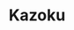 ---
layout: place
title: "Kazoku"
permalink: /washington/edmonds/kazoku.html
stateAbbr: WA
stateName: Washington
cityName: Edmonds
seo:
  name: "Kazoku"
  type: Restaurant
  links: null
description: "Kazoku serves delicious sushi in Edmonds, Washington. Try fresh Japanese dishes for a great dining experience. "
place_id: ChIJ7c-jdU8bkFQR3WyRpolOlVE
photos:
  - name: >-
      places/ChIJ7c-jdU8bkFQR3WyRpolOlVE/photos/AeeoHcIr9-E6K1KPppAN8SyiRzIZXCvzggxob_Zwdg9hxHXsGjyOjM-m3Li0cGUzsqnnR8OtqarQlx3qs2llbR6iIujKElk4DWtGdvUy_7ySc78BvL6NfjhWM_waZg9UfL77qDelZ6GnClNnYeHdrCvrj3EIm7F1H4kJtxYYs0iItvscgriokl9cV8UvwnpJyZsJGfqdsKnbidu7pCIQ0_LxMHIEvkvYxnbKtTqLTUkuumqA9je5i8fsimGpKSUdE9-mQSeGrMlH5_yN7gAd12o65bDmVzHd0kZvqaF32mvVN3lEgA
    widthPx: 800
    heightPx: 800
    authorAttributions:
      - displayName: Kazoku
        uri: https://maps.google.com/maps/contrib/102214947384329652836
        photoUri: >-
          https://lh3.googleusercontent.com/a/ACg8ocI8kXcNJHLA-idOjZcKIU3uba8ATnlMp2i1MlGq_TymfvlGsA=s100-p-k-no-mo
    flagContentUri: >-
      https://www.google.com/local/imagery/report/?cb_client=maps_api_places.places_api&image_key=!1e10!2sAF1QipPFKrFS2PtT1NVaHEiUrKj-uQGgdRdeR97l-uN0&hl=en-US
    googleMapsUri: >-
      https://www.google.com/maps/place//data=!3m4!1e2!3m2!1sAF1QipPFKrFS2PtT1NVaHEiUrKj-uQGgdRdeR97l-uN0!2e10!4m2!3m1!1s0x54901b4f75a3cfed:0x51954e89a6916cdd
  - name: >-
      places/ChIJ7c-jdU8bkFQR3WyRpolOlVE/photos/AeeoHcLNS0C5Do08XKPToDrUUeF42kcgRNd1OzmD6pKR8LTg6_l0Tqk_war02l6LL8X-AmSUTTYIdB_s1fPDX6rPg8UQYuuLGbyc3NEqzJcvOSUdXOBI568NH2LD5EoZLlKydMRetFQ9qV3vGFT3cwoF6lBwEdTNXWSOBFumrYbOrpK2O9p7VenIf5mi-9Wgc-pY-dyFff-BFiwNZCZcBSPyryjgQ_pY5uHCInMfsNeqqQqnjejqA0ls2tCt4OEwrnqp3lBM9eMf_QGb3bU2KT41In4So7lWySMStn9E6KV31IbO5A
    widthPx: 800
    heightPx: 800
    authorAttributions:
      - displayName: Kazoku
        uri: https://maps.google.com/maps/contrib/102214947384329652836
        photoUri: >-
          https://lh3.googleusercontent.com/a/ACg8ocI8kXcNJHLA-idOjZcKIU3uba8ATnlMp2i1MlGq_TymfvlGsA=s100-p-k-no-mo
    flagContentUri: >-
      https://www.google.com/local/imagery/report/?cb_client=maps_api_places.places_api&image_key=!1e10!2sAF1QipPZPklwIahjHq502JXNsDjrdQlL1e4y-w3mM983&hl=en-US
    googleMapsUri: >-
      https://www.google.com/maps/place//data=!3m4!1e2!3m2!1sAF1QipPZPklwIahjHq502JXNsDjrdQlL1e4y-w3mM983!2e10!4m2!3m1!1s0x54901b4f75a3cfed:0x51954e89a6916cdd
  - name: >-
      places/ChIJ7c-jdU8bkFQR3WyRpolOlVE/photos/AeeoHcJ0E4eFGTM8vzN-k3R8rqvQvtZQnRdtp_VmiMJFQ6oORW9C5k8NWnoybNcA_c1xinwrMzJvfK1Z5IW2evNZZYwLwej1LgO2Bs8O_bvmHV0T-eZFeHfRgcCOpNN2RThQOVbQIVr_-iqcM1FQx6nGEklGbTmTK_CnFMFwfXLJS75nMtuTN9buUWgqruCilbUh0OxNl7uX_7SVlYClw9vPuYQ5o-b_BsNfbjdhU-gH__PTc0uciTJ96Nk5GY-Uwjy1Vk2-JTTJ8JC9m94eb5_vNyNvk-vqeUoUUYkfMc105dYdfs3UsNu10icl1MRF4MAjB_VPS0z7_jyxYA9uzLCnoa87nxSM8xa76bQ1r6VGw734VgxkR9rrP8YF6FhLlX1-u0hh-OHyQWCNiBWnDZpnIlm-7pmYpMl_t-8sgecAwYeAoOof_yqcNWsjTYMHVMWR
    widthPx: 4000
    heightPx: 3000
    authorAttributions:
      - displayName: Kirill Delyagin
        uri: https://maps.google.com/maps/contrib/104932865081624848539
        photoUri: >-
          https://lh3.googleusercontent.com/a/ACg8ocLt2zkX7MzmqU9GTEo0Sq5pPER-adkvR1n7o6qYgKGWi_oxzg=s100-p-k-no-mo
    flagContentUri: >-
      https://www.google.com/local/imagery/report/?cb_client=maps_api_places.places_api&image_key=!1e10!2sCIABIhADydVgTAiII2gEgVAABU9J&hl=en-US
    googleMapsUri: >-
      https://www.google.com/maps/place//data=!3m4!1e2!3m2!1sCIABIhADydVgTAiII2gEgVAABU9J!2e10!4m2!3m1!1s0x54901b4f75a3cfed:0x51954e89a6916cdd
  - name: >-
      places/ChIJ7c-jdU8bkFQR3WyRpolOlVE/photos/AeeoHcKvJK_3G_4w29wsBOCEcwBntuz0qP5f37tSCNsOLnDGvG2bWmF4suzYpwNCeW-GFgsHx7D4wIfwro2kxjIMReGmiXCT5kdUjwSse2zEPKybeMKAyffJDIDGG6RkvtcE1qyGs7wGAU3BL7Y_2zBRMs8XStvS7wh2HrrMX7ZV3llfcCBBkXCaLd5UmT2UHLIABd9UIxLIwg0p2rFDIPoRb8EIZiJ9HWKRobtcRQ50PFPuvTEYp1D_gCvWQFPDWrhA8yies9pqQ5lbt_KNTi-Pp7I84vVSZ7cJY8rNIY2pAat-yg
    widthPx: 800
    heightPx: 800
    authorAttributions:
      - displayName: Kazoku
        uri: https://maps.google.com/maps/contrib/102214947384329652836
        photoUri: >-
          https://lh3.googleusercontent.com/a/ACg8ocI8kXcNJHLA-idOjZcKIU3uba8ATnlMp2i1MlGq_TymfvlGsA=s100-p-k-no-mo
    flagContentUri: >-
      https://www.google.com/local/imagery/report/?cb_client=maps_api_places.places_api&image_key=!1e10!2sAF1QipMi17ik7YGtC_X9idHJJBMussEH-alptG8Zs9_A&hl=en-US
    googleMapsUri: >-
      https://www.google.com/maps/place//data=!3m4!1e2!3m2!1sAF1QipMi17ik7YGtC_X9idHJJBMussEH-alptG8Zs9_A!2e10!4m2!3m1!1s0x54901b4f75a3cfed:0x51954e89a6916cdd
  - name: >-
      places/ChIJ7c-jdU8bkFQR3WyRpolOlVE/photos/AeeoHcLrmwg-UMXlE28m1rhyWRrvKpsFvGyPBDJS8zO9HHspFqvHMfDLpkLivYZe-Oje2o4reBEVvhVVnYf-lOiWp_IUKzxTl7seaT6MWZLt4Feu6VJCukzHQxfjabHnAMtFDvVW8RjSX8CaLdMESUufHzN1N4Re_zzj9piahes2B1j8Pnhmfy-iLxDrZ1b70zxrlCjPijcZmS_41sXc6LlPQ1FP7vfFW50LOFIFvrWotZa-T1ohjRPQQ4tsQOyL_Akoxb1EESl2zc_Qu8duxZY7Q_DbsebILPHIgz2eNhKQHcIAN7ugbUp3RTpdTfOl75tg8BRgfz9SfiC5Rr7YnnjsRViWUxZx-7oQWE6kN3KvOkB_1C_yWANR9Zw60L628XL49YA8anNnB9Iq9Vtumrlc00-q6LE9yI16gLhEWsxFg_ZQ7Dq-MSEYmPvkKjPmAg
    widthPx: 4000
    heightPx: 3000
    authorAttributions:
      - displayName: Kirill Delyagin
        uri: https://maps.google.com/maps/contrib/104932865081624848539
        photoUri: >-
          https://lh3.googleusercontent.com/a/ACg8ocLt2zkX7MzmqU9GTEo0Sq5pPER-adkvR1n7o6qYgKGWi_oxzg=s100-p-k-no-mo
    flagContentUri: >-
      https://www.google.com/local/imagery/report/?cb_client=maps_api_places.places_api&image_key=!1e10!2sCIABIhADydVgTAiII2gEgVsAAsna&hl=en-US
    googleMapsUri: >-
      https://www.google.com/maps/place//data=!3m4!1e2!3m2!1sCIABIhADydVgTAiII2gEgVsAAsna!2e10!4m2!3m1!1s0x54901b4f75a3cfed:0x51954e89a6916cdd
  - name: >-
      places/ChIJ7c-jdU8bkFQR3WyRpolOlVE/photos/AeeoHcII2LiWef0bCmSuHkWY3_mID2VeiFBxGF2zBWrCiiV6DrpPdTEZtziNQTQwEvNgKx1yen1vB3XRqTWyhcth3CD7vlvbwmypboMVxpDzjWI7HkshvCwr0JFPQLupw9YwvSbzcHGJMeV-OEsrYqB-gz8y_YG88nwavIKWYp1YrJ-wPsK5lqGpYtcDt5vuM65FW8ZREFtZ6K-a1plfcSPpj-QwCwDxwjN00cdPyBaYLwGi9ruFvD9kFB9pmNjCtq6EsfDuqgoeh0pzkZKDEMwmp818S3to3pzVWtdFtKDKmlnr5w
    widthPx: 800
    heightPx: 800
    authorAttributions:
      - displayName: Kazoku
        uri: https://maps.google.com/maps/contrib/102214947384329652836
        photoUri: >-
          https://lh3.googleusercontent.com/a/ACg8ocI8kXcNJHLA-idOjZcKIU3uba8ATnlMp2i1MlGq_TymfvlGsA=s100-p-k-no-mo
    flagContentUri: >-
      https://www.google.com/local/imagery/report/?cb_client=maps_api_places.places_api&image_key=!1e10!2sAF1QipPl92bDxNGVcd2spocmV76UT92yTboohuA-k7A5&hl=en-US
    googleMapsUri: >-
      https://www.google.com/maps/place//data=!3m4!1e2!3m2!1sAF1QipPl92bDxNGVcd2spocmV76UT92yTboohuA-k7A5!2e10!4m2!3m1!1s0x54901b4f75a3cfed:0x51954e89a6916cdd
  - name: >-
      places/ChIJ7c-jdU8bkFQR3WyRpolOlVE/photos/AeeoHcKtSraqYvd4mHRFwR3Bj_Y28ODcD5yRpPUPBYTRslOF4RKcwBdvKjoKu-D3jE2QtAhI4eY7AmgZIj-H7F_tgsvMwmfrlBY6zTLPLn9KSeEHlRzTOZtJeLYDyG18fo_J5z0FCHx4yJQzHI1ueSQSCFEtBc5Y145IPif0vS3D6YfIJihSy1NgfPW37wyMr3sAoHVsEFlZkeKewYbekPcYB9UJGWvp5HfXeZ2q_B8zP3p8cdPdRgq5BAxFFF8I4HO2EmY0ufbMIYbozoFtKOI7cR75km7QIjlRFVxz8LaNsanW9sBT-RSE6sjidsf4e894Yh160RAjKMFQP_sQGM3aPnjZPN1GKr7vGWaxTHQl4Wrn3zpCGBCIw_o8oXMYKq062gmW1gDIyhmI5er2KqBkkMP9g4T7wybpJCIEKkZlIT2tNg
    widthPx: 3024
    heightPx: 4032
    authorAttributions:
      - displayName: Treyvin Reonal
        uri: https://maps.google.com/maps/contrib/116840439397312079730
        photoUri: >-
          https://lh3.googleusercontent.com/a-/ALV-UjXB2g91xx44AvRnFwuXi9EEJROjeo7M1KVHKQ9OgOicCh3ho13m=s100-p-k-no-mo
    flagContentUri: >-
      https://www.google.com/local/imagery/report/?cb_client=maps_api_places.places_api&image_key=!1e10!2sCIHM0ogKEICAgMDAuPnteQ&hl=en-US
    googleMapsUri: >-
      https://www.google.com/maps/place//data=!3m4!1e2!3m2!1sCIHM0ogKEICAgMDAuPnteQ!2e10!4m2!3m1!1s0x54901b4f75a3cfed:0x51954e89a6916cdd
  - name: >-
      places/ChIJ7c-jdU8bkFQR3WyRpolOlVE/photos/AeeoHcLEkgdMfMuAVJXiR1UU_1pkj1awjNGrgFwQo_DJCgrddfsYea53ONQ6zYp8y2OMATvt3yiDKAgA_aV5xiXpKVzatH26j-toiyypqhxN3KIBRKyVUdyuCJuGRfHUHR5z-zHtpt_CF2TLEwhSifXfwsW7XOnXcLu2m-nmkGNTvMHK7xwlcoMfriKeBd4eO0EAp_FdzP5A6ioGPz5bXe_dbishpenUuv6euy4Od87I4LmMao0PqXTBUYd-0HVZAj5SK6ZDR73HR6iyiDWYF9hZMZZwvHmrgqBrdfJHOa55n3TzRA
    widthPx: 800
    heightPx: 800
    authorAttributions:
      - displayName: Kazoku
        uri: https://maps.google.com/maps/contrib/102214947384329652836
        photoUri: >-
          https://lh3.googleusercontent.com/a/ACg8ocI8kXcNJHLA-idOjZcKIU3uba8ATnlMp2i1MlGq_TymfvlGsA=s100-p-k-no-mo
    flagContentUri: >-
      https://www.google.com/local/imagery/report/?cb_client=maps_api_places.places_api&image_key=!1e10!2sAF1QipMDinIGT_SSMfKh8FzN5lT0dLRS588vDzwyGZP6&hl=en-US
    googleMapsUri: >-
      https://www.google.com/maps/place//data=!3m4!1e2!3m2!1sAF1QipMDinIGT_SSMfKh8FzN5lT0dLRS588vDzwyGZP6!2e10!4m2!3m1!1s0x54901b4f75a3cfed:0x51954e89a6916cdd
  - name: >-
      places/ChIJ7c-jdU8bkFQR3WyRpolOlVE/photos/AeeoHcJ5Vb8aI_8UBNT6dhLvQfd9B8zL2ZqeDip4eYhP_vMh5e1IY80Mf92oIiTAXld5FOPy_pEpaSm2wGBC59Y26ebx8nO9T-SM1mJGPRcZDDJIIiMdU5Lkh3ysjuayjhhn4BLTlt-6WMxSdYswcrYRaP01O6GDj0vHKAKdiV3Khz_40iQf_NinvQZhvOqAR0u8mDLfw1AvvQhiUUy7YxGoAWhUKWI7FKxIQnKWBik5qkW-yqLc0_t7WW8q7J0aJmfFYB1-fyycYlhSTSxuKYbglk_-wxfWwMVIZJAhtpn_0ZEMx6xZs_IM7c1_uYSM9e0f1QKsCg_CX7ozZVXXnfaZRT67DIb6VpelzLTDoczDC82tXIHNDHrbX9th-KhASVdbZPo1Hc6ilmBY4l6Pfnil3L6X8g8_k2aHj8xCnLQhMTSPu24
    widthPx: 3024
    heightPx: 4032
    authorAttributions:
      - displayName: Tran Dinh
        uri: https://maps.google.com/maps/contrib/114779204177811361810
        photoUri: >-
          https://lh3.googleusercontent.com/a/ACg8ocKSOahFcgbCKVtVcqnA0YOP8nVmJsAsu2WpI6SApSCgILNPAas=s100-p-k-no-mo
    flagContentUri: >-
      https://www.google.com/local/imagery/report/?cb_client=maps_api_places.places_api&image_key=!1e10!2sCIHM0ogKEICAgIDnnvTwvwE&hl=en-US
    googleMapsUri: >-
      https://www.google.com/maps/place//data=!3m4!1e2!3m2!1sCIHM0ogKEICAgIDnnvTwvwE!2e10!4m2!3m1!1s0x54901b4f75a3cfed:0x51954e89a6916cdd
  - name: >-
      places/ChIJ7c-jdU8bkFQR3WyRpolOlVE/photos/AeeoHcJB3kJwaKwArkiPkIT6j8OLJKxJl7m4rT3a9YL1RK1AAmXW0t3R9Fbm5G77HskgJmjsr-b9Hl2jHgaZfhh71L7ZsyXMyXzXRkfdjk29v1ADSNIpa3BY-yanZRQryfTu-3QCJky8Vr40LODvkLTTh9UgVgpQwGvP8kycpbmtw9WnYQiHfNM0pRnyaUktr5ZMnlJek64Sdwe7ZzLG2eglSo2oX61xbW3PSSof0_0lYHTFfRrHHdFaENI5ozlEr615Nqkg_UFfRGU2VvZFquYaE-cHyn8jx0-sIFIfgtzLDDKnB3WFSYwEEvz3gUDn-DOYkt65mwFCseHjV365QvHKXeSxBei48UTZ_PdxdvCYr2UYdSXWQfFqbhlAzXHwr1jPD3IaFZVW7Sntj6Q7XbvlnNUSf6z3MItVhLkMjVLEeJUhXA
    widthPx: 3024
    heightPx: 4032
    authorAttributions:
      - displayName: Emma Archbold
        uri: https://maps.google.com/maps/contrib/104167302156088948859
        photoUri: >-
          https://lh3.googleusercontent.com/a-/ALV-UjVy6kViDWfxO2thYFDUAsE69y15h3_T03JAgRSEs7cfaHCFDnY2=s100-p-k-no-mo
    flagContentUri: >-
      https://www.google.com/local/imagery/report/?cb_client=maps_api_places.places_api&image_key=!1e10!2sCIHM0ogKEICAgICn8961Dw&hl=en-US
    googleMapsUri: >-
      https://www.google.com/maps/place//data=!3m4!1e2!3m2!1sCIHM0ogKEICAgICn8961Dw!2e10!4m2!3m1!1s0x54901b4f75a3cfed:0x51954e89a6916cdd
address: 22618 Hwy 99 Suite 103, Edmonds, WA 98026, USA
street: 22618 Hwy 99 Suite 103
city: Edmonds
state: WA
zip: '98026'
country: USA
neighborhood: null
latitude: '47.793487'
longitude: '-122.336708'
accessibility_options:
  wheelchairAccessibleParking: true
  wheelchairAccessibleEntrance: true
  wheelchairAccessibleRestroom: true
  wheelchairAccessibleSeating: true
business_status: OPERATIONAL
name: Kazoku
google_maps_links:
  directionsUri: >-
    https://www.google.com/maps/dir//''/data=!4m7!4m6!1m1!4e2!1m2!1m1!1s0x54901b4f75a3cfed:0x51954e89a6916cdd!3e0
  placeUri: https://maps.google.com/?cid=5878691241714085085
  writeAReviewUri: >-
    https://www.google.com/maps/place//data=!4m3!3m2!1s0x54901b4f75a3cfed:0x51954e89a6916cdd!12e1
  reviewsUri: >-
    https://www.google.com/maps/place//data=!4m4!3m3!1s0x54901b4f75a3cfed:0x51954e89a6916cdd!9m1!1b1
  photosUri: >-
    https://www.google.com/maps/place//data=!4m3!3m2!1s0x54901b4f75a3cfed:0x51954e89a6916cdd!10e5
primary_type: Sushi Restaurant
opening_hours:
  regular: null
  current: null
secondary_opening_hours:
  regular:
    weekdayDescriptions: null
    type: null
  current:
    weekdayDescriptions: null
    type: null
phone: null
price_level: null
price_range: null
rating: null
rating_count: 0
website: null
reviews: null
parking_options: null
payment_options: null
allow_dogs: null
curbside_pickup: null
delivery: null
dine_in: null
good_for_children: null
good_for_groups: null
good_for_sports: null
live_music: null
menu_for_children: null
outdoor_seating: null
reservable: null
restroom: null
serves_beer: null
serves_breakfast: null
serves_brunch: null
serves_cocktails: null
serves_coffee: null
serves_dinner: null
serves_dessert: null
serves_lunch: null
serves_vegetarian_food: null
serves_wine: null
takeout: null
update_category: essentials
summary: null

---